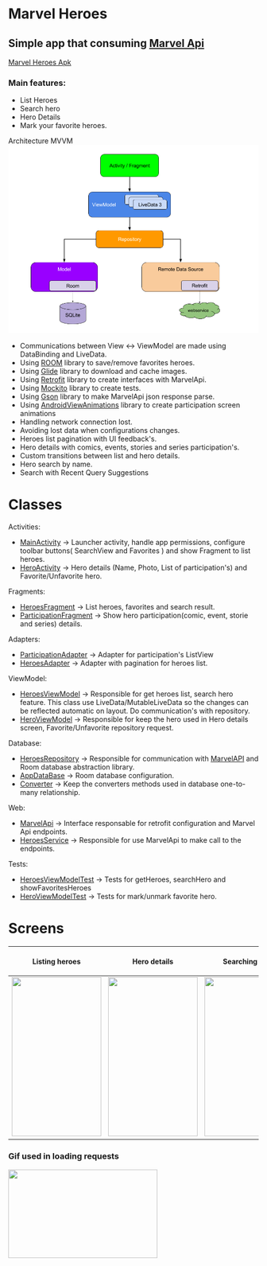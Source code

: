 # Marvel Heroes

## Simple app that consuming [Marvel Api](https://developer.marvel.com/)

[Marvel Heroes Apk](https://drive.google.com/open?id=1H08RvQBWIa9015fXhXubPnEzNnmX7JSR)

### Main features:
- List Heroes
- Search hero
- Hero Details
- Mark your favorite heroes.

Architecture
MVVM
![alt tag](/imgs/googleArchitecture.png)

- Communications between View <-> ViewModel are made using DataBinding and LiveData. 
- Using [ROOM](https://developer.android.com/topic/libraries/architecture/room) library to save/remove favorites heroes.
- Using [Glide](https://github.com/bumptech/glide) library to download and cache images.
- Using [Retrofit](https://square.github.io/retrofit/) library to create interfaces with MarvelApi.
- Using [Mockito](https://github.com/mockito/mockito) library to create tests.
- Using [Gson](https://github.com/google/gson) library to make MarvelApi json response parse.
- Using [AndroidViewAnimations](https://github.com/daimajia/AndroidViewAnimations) library to create participation screen animations
- Handling network connection lost.
- Avoiding lost data when configurations changes.
- Heroes list pagination with UI feedback\'s.
- Hero details with comics, events, stories and series participation\'s.
- Custom transitions between list and hero details.
- Hero search by name.
- Search with Recent Query Suggestions

# Classes
Activities:
- [MainActivity](app/src/main/java/com/hlandim/marvelheroes/MainActivity.kt) -> Launcher activity, handle app permissions, configure toolbar buttons( SearchView and Favorites ) and show Fragment to list heroes.
- [HeroActivity](app/src/main/java/com/hlandim/marvelheroes/view/details/HeroActivity.kt) -> Hero details (Name, Photo, List of participation\'s) and Favorite/Unfavorite hero.

Fragments: 
- [HeroesFragment](app/src/main/java/com/hlandim/marvelheroes/view/list/HeroesFragment.kt) -> List heroes, favorites and search result.
- [ParticipationFragment](app/src/main/java/com/hlandim/marvelheroes/view/details/ParticipationFragment.kt) -> Show hero participation(comic, event, storie and series) details.

Adapters:
- [ParticipationAdapter](app/src/main/java/com/hlandim/marvelheroes/view/details/ParticipationAdapter.kt) -> Adapter for participation\'s ListView 
- [HeroesAdapter](app/src/main/java/com/hlandim/marvelheroes/view/list/HeroesAdapter.kt) -> Adapter with pagination for heroes list.

ViewModel:
- [HeroesViewModel](app/src/main/java/com/hlandim/marvelheroes/viewmodel/HeroesViewModel.kt) -> Responsible for get heroes list, search hero feature. This class use LiveData/MutableLiveData so the changes can be reflected automatic on layout. Do communication\'s with repository.
- [HeroViewModel](app/src/main/java/com/hlandim/marvelheroes/viewmodel/HeroViewModel.kt) -> Responsible for keep the hero used in Hero details screen, Favorite/Unfavorite repository request.

Database:
- [HeroesRepository](app/src/main/java/com/hlandim/marvelheroes/database/HeroesRepository.kt) -> Responsible for communication with [MarvelAPI](https://developer.marvel.com/) and Room database abstraction library.
- [AppDataBase](app/src/main/java/com/hlandim/marvelheroes/database/AppDataBase.kt) -> Room database configuration.
- [Converter](app/src/main/java/com/hlandim/marvelheroes/database/Converter.kt) -> Keep the converters methods used in database one-to-many relationship.

Web:
- [MarvelApi](app/src/main/java/com/hlandim/marvelheroes/web/mavel/MarvelApi.kt) -> Interface responsable for retrofit configuration and Marvel Api endpoints.
- [HeroesService](app/src/main/java/com/hlandim/marvelheroes/web/mavel/HeroesService.kt) -> Responsible for use MarvelApi to make call to the endpoints.

Tests:
- [HeroesViewModelTest](app/src/test/java/com/hlandim/marvelheroes/viewmodel/HeroesViewModelTest.kt) -> Tests for getHeroes, searchHero and showFavoritesHeroes
- [HeroViewModelTest](app/src/test/java/com/hlandim/marvelheroes/viewmodel/HeroViewModelTest.kt) -> Tests for mark/unmark favorite hero.


# Screens

 Listing heroes             |  Hero details             | Searching Hero             | Listing favorites heroes              
:-------------------------:|:-------------------------:|:-------------------------:|:-------------------------
<img src="imgs/listing.gif" width="180" height="320">  |    <img src="imgs/hero_details.gif" width="180" height="320">  |    <img src="imgs/searching.gif" width="180" height="320">  |    <img src="imgs/favorites.gif" width="180" height="320">


<p>
 <h3>Gif used in loading requests</h3>
  <img src="https://github.com/hlandim/MarvelHeroes/blob/development/app/src/main/res/raw/search_hero_loading.gif" width="300" height="178">
</p>
